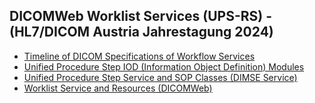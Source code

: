 ## DICOMWeb Worklist Services (UPS-RS) - (HL7/DICOM Austria Jahrestagung 2024)

- [Timeline of DICOM Specifications of Workflow Services](UPS-RS#timeline-of-dicom-specifications-of-workflow-services)
- [Unified Procedure Step IOD (Information Object Definition) Modules](UPS-RS#unified-procedure-step-iod-information-object-definition-modules)
- [Unified Procedure Step Service and SOP Classes (DIMSE Service)](UPS-RS#unified-procedure-step-service-and-sop-classes-dimse-service)
- [Worklist Service and Resources (DICOMWeb)](UPS-RS#worklist-service-and-resources-dicomweb)
